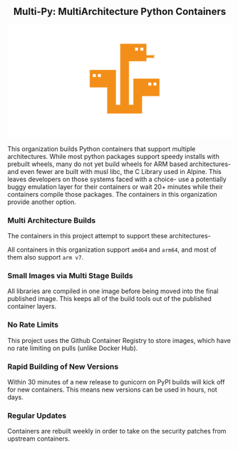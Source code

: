 <h2 align="center">Multi-Py: MultiArchitecture Python Containers</h2>

![](https://raw.githubusercontent.com/multi-py/.github/main/profile/images/hydra-social.png)

This organization builds Python containers that support multiple architectures. While most python packages support speedy installs with prebuilt wheels, many do not yet build wheels for ARM based architectures- and even fewer are built with musl libc, the C Library used in Alpine. This leaves developers on those systems faced with a choice- use a potentially buggy emulation layer for their containers or wait 20+ minutes while their containers compile those packages. The containers in this organization provide another option.

### Multi Architecture Builds

The containers in this project attempt to support these architectures-

All containers in this organization support `amd64` and `arm64`, and most of them also support `arm v7`.

### Small Images via Multi Stage Builds

All libraries are compiled in one image before being moved into the final published image. This keeps all of the build tools out of the published container layers.

### No Rate Limits

This project uses the Github Container Registry to store images, which have no rate limiting on pulls (unlike Docker Hub).

### Rapid Building of New Versions

Within 30 minutes of a new release to gunicorn on PyPI builds will kick off for new containers. This means new versions can be used in hours, not days.

### Regular Updates

Containers are rebuilt weekly in order to take on the security patches from upstream containers.
